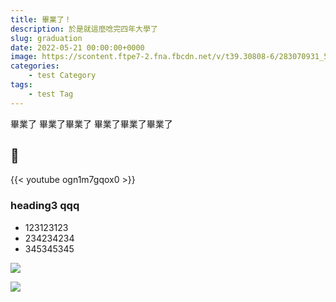 ```yaml
---
title: 畢業了！
description: 於是就這麼唸完四年大學了
slug: graduation
date: 2022-05-21 00:00:00+0000
image: https://scontent.ftpe7-2.fna.fbcdn.net/v/t39.30808-6/283070931_5531016070265898_6914430409707259080_n.jpg?_nc_cat=104&ccb=1-7&_nc_sid=730e14&_nc_ohc=YNFLyOMUP6IAX-ISx4F&_nc_ht=scontent.ftpe7-2.fna&oh=00_AT-ICxhhNsaQlPnhUx3JXndHvhr8m8tz0aWckUj8cWw0NA&oe=628E0C0C
categories:
    - test Category
tags:
    - test Tag
---
```


畢業了
畢業了畢業了
畢業了畢業了畢業了

## 🥺

{{< youtube ogn1m7gqox0 >}}

### heading3 qqq

- 123123123
- 234234234
- 345345345

![](https://scontent.ftpe7-1.fna.fbcdn.net/v/t39.30808-6/282758748_5531063596927812_8954073736594175507_n.jpg?_nc_cat=106&ccb=1-7&_nc_sid=730e14&_nc_ohc=asFKBcx3w3AAX-rv_em&tn=mD_JmU2fw2C9lzw0&_nc_ht=scontent.ftpe7-1.fna&oh=00_AT_homIwk88vzL_Gb7u6UprUib2r-OOMIwXNBSaRjDl8UA&oe=628F1E32)

![](https://scontent.ftpe7-4.fna.fbcdn.net/v/t39.30808-6/281493985_5531017086932463_7958753338507294357_n.jpg?_nc_cat=101&ccb=1-7&_nc_sid=730e14&_nc_ohc=laAP0A0xdgwAX-JybOQ&_nc_ht=scontent.ftpe7-4.fna&oh=00_AT93YgY7pn3SShUDD5cX-X7s_8gOwkBHbj2-bmU2Dc-FOQ&oe=628E57A0)
